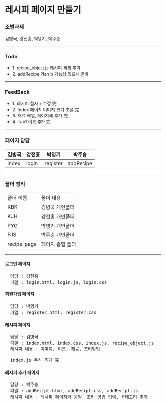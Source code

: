 # 레시피 페이지 만들기

### 조별과제

김병국, 강전홍, 박영기, 박주승

---

### Todo
<ul>
  <li>
      1. recipe_object.js 레시피 객체 추가
  </li>
  <li>
    2. addRecipe Plan b 가능성 있으니 준비
  </li>
</ul>

---

### FeedBack

<ul>
  <li>
    1. 레시피 철자 = 수정 完
  </li>
  <li>
    2. Index 페이지 이미지 크기 조절 完
  </li>
  <li>
    3. 재료 배열, 페이지에 추가 完
  </li>
  <li>
    4. Tab1 이름 추가 完
  </li>
</ul>

---

### 페이지 담당

 | 김병국 | 강전홍 | 박영기 | 박주승 |
 | ----- | ------ | ------| ------|
 | index | login | register | addRecipe |

---

### 폴더 정리

<table>
  <tr>
    <td>폴더 이름</td>
    <td>폴더 내용</td>
  </tr>
  <tr>
    <td>KBK</td>
    <td>김병국 개인폴더</td>
  </tr>
  <tr>
    <td>KJH</td>
    <td>강전홍 개인폴더</td>
  </tr>
  <tr>
    <td>PYG</td>
    <td>박영기 개인폴더</td>
  </tr>
  <tr>
    <td>PJS</td>
    <td>박주승 개인폴더</td>
  </tr>
  <tr>
    <td>recipe_page</td>
    <td>페이지 종합 폴더</td>
  </tr>
</table>

---

#### 로그인 페이지
<pre>
  담당 : 강전홍
  파일 : login.html, login.js, login.css
</pre>

#### 회원가입 페이지
<pre>
  담당 : 박영기
  파일 : register.html, register.css
</pre>

#### 레시피 페이지
<pre>
  담당 : 김병국
  파일 : index.html, index.css, index.js, recipe_object.js
  레시피 내용 : 이미지, 이름, 재료, 조리방법

  index.js 주석 추가 完
</pre>

#### 레시피 추가 페이지
<pre>
  담당 : 박주승
  파일 : addRecipt.html, addRecipt.css, addRecipt.js
  레시피 내용 : 레시피 페이지와 동일, 조리 방법 입력, 카테고리 추가
</pre>
